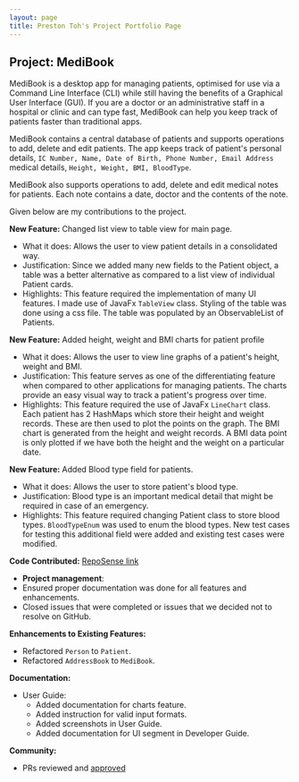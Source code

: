 ```yaml
---
layout: page
title: Preston Toh's Project Portfolio Page
---
```


## Project: MediBook

MediBook is a desktop app for managing patients, optimised for use via a Command Line Interface (CLI) while still
having the benefits of a Graphical User Interface (GUI). If you are a doctor or an administrative staff in a
hospital or clinic and can type fast, MediBook can help you keep track of patients faster than traditional apps.

MediBook contains a central database of patients and supports operations to add, delete and edit patients. The
app keeps track of patient's personal details, `IC Number, Name, Date of Birth, Phone Number, Email Address`
medical details, `Height, Weight, BMI, BloodType`. 

MediBook also supports operations to add, delete and edit medical notes for patients. Each note contains a date,
doctor and the contents of the note.

Given below are my contributions to the project.

**New Feature:** Changed list view to table view for main page.
* What it does: Allows the user to view patient details in a consolidated way.
* Justification: Since we added many new fields to the Patient object, a table was a better alternative as compared to a list view of individual Patient cards.
* Highlights: This feature required the implementation of many UI features. I made use of JavaFx `TableView` class. Styling of the table was done using a css file.
The table was populated by an ObservableList of Patients.

**New Feature:** Added height, weight and BMI charts for patient profile
* What it does: Allows the user to view line graphs of a patient's height, weight and BMI.
* Justification: This feature serves as one of the differentiating feature when compared to other applications for managing patients.
The charts provide an easy visual way to track a patient's progress over time.
* Highlights: This feature required the use of JavaFx `LineChart` class. Each patient has 2 HashMaps which store their height and weight records. 
These are then used to plot the points on the graph. The BMI chart is generated from the height and weight records. A BMI data point is only plotted
if we have both the height and the weight on a particular date.

**New Feature:** Added Blood type field for patients.
* What it does: Allows the user to store patient's blood type.
* Justification: Blood type is an important medical detail that might be required in case of an emergency.
* Highlights: This feature required changing Patient class to store blood types. `BloodTypeEnum` was used to enum the blood types.
New test cases for testing this additional field were added and existing test cases were modified.

**Code Contributed:** [RepoSense link](https://nus-cs2103-ay2021s1.github.io/tp-dashboard/#breakdown=true&search=divakarmal)

* **Project management**:
* Ensured proper documentation was done for all features and enhancements.
* Closed issues that were completed or issues that we decided not to resolve on GitHub.

**Enhancements to Existing Features:**
* Refactored `Person` to `Patient`.
* Refactored `AddressBook` to `MediBook`.

**Documentation:**
* User Guide:
    * Added documentation for charts feature.
    * Added instruction for valid input formats.
    * Added screenshots in User Guide.
    * Added documentation for UI segment in Developer Guide.

**Community:**
* PRs reviewed and [approved](https://github.com/AY2021S1-CS2103T-F13-3/tp/pulls?q=is%3Apr+is%3Aclosed+reviewed-by%3Adivakarmal+)
